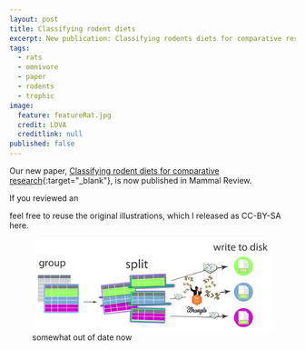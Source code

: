 ```yaml
---
layout: post
title: Classifying rodent diets
excerpt: New publication: Classifying rodents diets for comparative research
tags:
  - rats
  - omnivore
  - paper
  - rodents
  - trophic
image:
  feature: featureRat.jpg
  credit: LDVA
  creditlink: null
published: false
---
```


Our new paper, [Classifying rodent diets for comparative research](https://doi.org/10.1111/mam.12214){:target="_blank"}, is now published in Mammal Review. 


If you reviewed an 

feel free to reuse the original illustrations, which I released as CC-BY-SA here. 
<figure>
    <a href="/images/purrrPost.png"><img src="/images/purrrPost.png"></a>
        <figcaption>somewhat out of date now</figcaption>
</figure>
